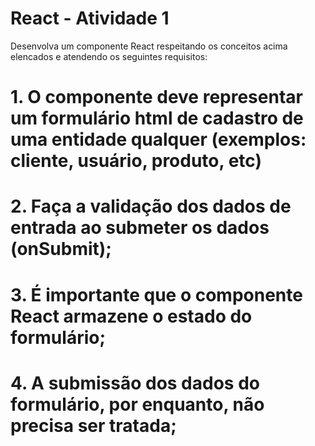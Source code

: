 # React - Atividade 1

Desenvolva um componente React respeitando os conceitos acima elencados e atendendo os seguintes requisitos:
# 1. O componente deve representar um formulário html de cadastro de uma entidade qualquer (exemplos: cliente, usuário, produto, etc)
# 2. Faça a validação dos dados de entrada ao submeter os dados (onSubmit);
# 3. É importante que o componente React armazene o estado do formulário;
# 4. A submissão dos dados do formulário, por enquanto, não precisa ser tratada;
